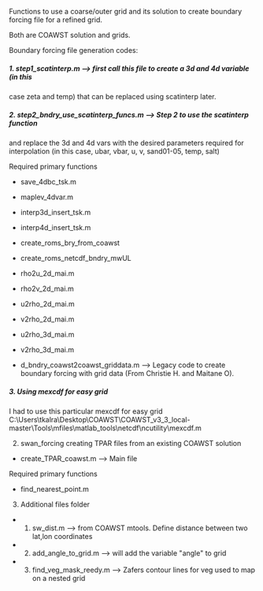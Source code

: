 Functions to use a coarse/outer grid and its solution to create boundary forcing file 
for a refined grid.

Both are COAWST solution and grids. 

Boundary forcing file generation codes: 

##### 1. step1_scatinterp.m --> first call this file to create a 3d and 4d variable (in this
case zeta and temp) that can be replaced using scatinterp later. 


##### 2. step2_bndry_use_scatinterp_funcs.m --> Step 2 to use the scatinterp function
and replace the 3d and 4d vars with the desired parameters required for interpolation
(in this case, ubar, vbar, u, v, sand01-05, temp, salt)

Required primary functions
* save_4dbc_tsk.m 
*  maplev_4dvar.m
* interp3d_insert_tsk.m
* interp4d_insert_tsk.m
* create_roms_bry_from_coawst 
* create_roms_netcdf_bndry_mwUL 
* rho2u_2d_mai.m
* rho2v_2d_mai.m
* u2rho_2d_mai.m
* v2rho_2d_mai.m
* u2rho_3d_mai.m
* v2rho_3d_mai.m

* d_bndry_coawst2coawst_griddata.m --> Legacy code to create boundary forcing with grid
data (From Christie H. and Maitane O).

##### 3. Using mexcdf for easy grid 
I had to use this particular mexcdf for easy grid
C:\Users\tkalra\Desktop\COAWST\COAWST_v3_3_local-master\Tools\mfiles\matlab_tools\netcdf\ncutility\mexcdf.m


2. swan_forcing 
creating TPAR files from an existing COAWST solution
* create_TPAR_coawst.m --> Main file 

Required primary functions
*  find_nearest_point.m

3. Additional files folder
* 1. sw_dist.m --> from COAWST mtools. Define distance between two lat,lon coordinates

* 2. add_angle_to_grid.m --> will add the variable "angle" to grid 

* 3. find_veg_mask_reedy.m --> Zafers contour lines for veg used to map on a nested grid
